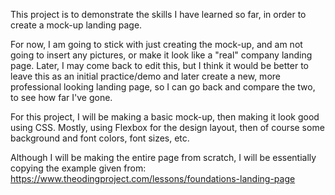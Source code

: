 This project is to demonstrate the skills I have learned so far,
in order to create a mock-up landing page.

For now, I am going to stick with just creating the mock-up, and
am not going to insert any pictures, or make it look like a "real"
company landing page. Later, I may come back to edit this, but
I think it would be better to leave this as an initial practice/demo
and later create a new, more professional looking landing page, so
I can go back and compare the two, to see how far I've gone.

For this project, I will be making a basic mock-up, then making
it look good using CSS. Mostly, using Flexbox for the design
layout, then of course some background and font colors, font sizes,
etc.

Although I will be making the entire page from scratch, I will be
essentially copying the example given from:
https://www.theodingproject.com/lessons/foundations-landing-page
